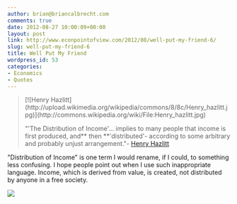 ```yaml
---
author: brian@briancalbrecht.com
comments: true
date: 2012-08-27 10:00:09+00:00
layout: post
link: http://www.econpointofview.com/2012/08/well-put-my-friend-6/
slug: well-put-my-friend-6
title: Well Put My Friend
wordpress_id: 53
categories:
- Economics
- Quotes
---
```


<blockquote>[![Henry Hazlitt](http://upload.wikimedia.org/wikipedia/commons/8/8c/Henry_hazlitt.jpg)](http://commons.wikipedia.org/wiki/File:Henry_hazlitt.jpg)

"'The Distribution of Income'... implies to many people that income is first produced, and** then **'distributed'- according to some arbitrary and probably unjust arrangement."- [Henry Hazlitt](http://en.wikipedia.org/wiki/Henry_Hazlitt)</blockquote>


"Distribution of Income" is one term I would rename, if I could, to something less confusing. I hope people point out when I use such inappropriate language. Income, which is derived from value, is created, not distributed by anyone in a free society.


![](http://img.zemanta.com/pixy.gif?x-id=8f25f364-7a8c-46f0-a8eb-ac86225a6033)
